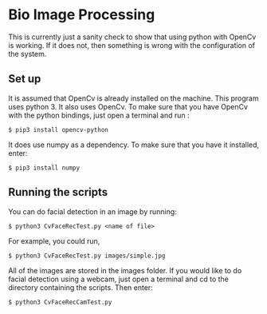 # Bio Image Processing
This is currently just a sanity check to show that using 
python with OpenCv is working.  If it does not, then something 
is wrong with the configuration of the system.

## Set up
It is assumed that OpenCv is already installed on the machine.  This program uses python 3.  It also uses OpenCv.  To make sure that 
you have OpenCv with the python bindings, just open a terminal and 
run :

```console
$ pip3 install opencv-python
```

It does use numpy as a dependency.  To make sure that you have it 
installed, enter:

```console
$ pip3 install numpy
```
  

## Running the scripts
You can do facial detection in an image by running:

```console
$ python3 CvFaceRecTest.py <name of file>
```
For example, you could run, 

```console
$ python3 CvFaceRecTest.py images/simple.jpg
```
All of the images are stored in the images folder.
If you would like to do facial detection using a webcam, 
just open a terminal and cd to the directory containing the scripts.
Then enter:
```console
$ python3 CvFaceRecCamTest.py 
```
